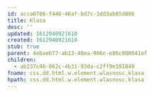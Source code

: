 ```yaml
---
id: acca0786-f446-46af-bd7c-3dd3ab85d886
title: Klasa
desc: ''
updated: 1612940921610
created: 1612940921610
stub: true
parent: 4ebaeb77-ab13-48ea-906c-e86c008641ef
children:
  - ab237c46-862c-4b31-93da-c2ff9e191849
fname: css.dd.html.w.element.wlasnosc.klasa
hpath: css.dd.html.w.element.wlasnosc.klasa
---
```



